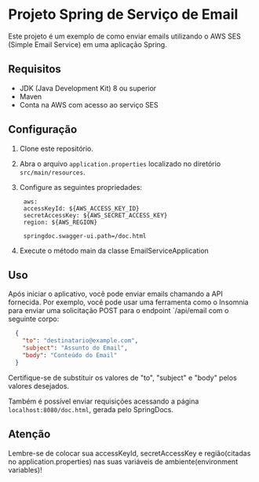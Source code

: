 # Projeto Spring de Serviço de Email

Este projeto é um exemplo de como enviar emails utilizando o AWS SES (Simple Email Service) em uma aplicação Spring.

## Requisitos

- JDK (Java Development Kit) 8 ou superior
- Maven
- Conta na AWS com acesso ao serviço SES

## Configuração

1. Clone este repositório.
2. Abra o arquivo `application.properties` localizado no diretório `src/main/resources`.
3. Configure as seguintes propriedades:

   ```properties
    aws:
    accessKeyId: ${AWS_ACCESS_KEY_ID}
    secretAccessKey: ${AWS_SECRET_ACCESS_KEY}
    region: ${AWS_REGION}
   
    springdoc.swagger-ui.path=/doc.html

4. Execute o método main da classe EmailServiceApplication

## Uso

Após iniciar o aplicativo, você pode enviar emails chamando a API fornecida. Por exemplo, você pode usar uma ferramenta como o Insomnia para enviar uma solicitação POST para o endpoint `/api/email com o seguinte corpo:

```json
  {
    "to": "destinatario@example.com",
    "subject": "Assunto do Email",
    "body": "Conteúdo do Email"
  }
```

Certifique-se de substituir os valores de "to", "subject" e "body" pelos valores desejados.

Também é possível enviar requisições acessando a página `localhost:8080/doc.html`, gerada pelo SpringDocs.

## Atenção

Lembre-se de colocar sua accessKeyId, secretAccessKey e região(citadas no application.properties) nas suas variáveis de ambiente(environment variables)!